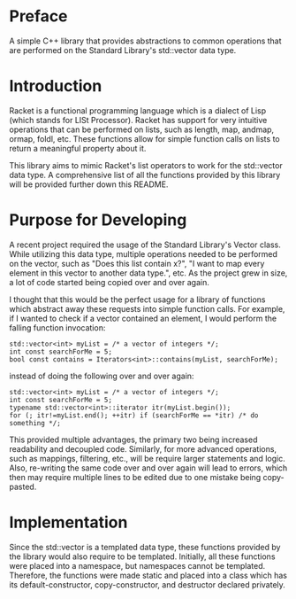 # Preface
A simple C++ library that provides abstractions to common operations that are performed on the Standard Library's std::vector data type.

# Introduction
Racket is a functional programming language which is a dialect of Lisp (which stands for LISt Processor).
Racket has support for very intuitive operations that can be performed on lists, such as length, map, andmap, ormap, foldl, etc.
These functions allow for simple function calls on lists to return a meaningful property about it.

This library aims to mimic Racket's list operators to work for the std::vector data type.
A comprehensive list of all the functions provided by this library will be provided further down this README.

# Purpose for Developing
A recent project required the usage of the Standard Library's Vector class.
While utilizing this data type, multiple operations needed to be performed on the vector, such as "Does this list contain x?", "I want to map every element in this vector to another data type.", etc.
As the project grew in size, a lot of code started being copied over and over again.

I thought that this would be the perfect usage for a library of functions which abstract away these requests into simple function calls.
For example, if I wanted to check if a vector contained an element, I would perform the falling function invocation:

	std::vector<int> myList = /* a vector of integers */;
	int const searchForMe = 5;
	bool const contains = Iterators<int>::contains(myList, searchForMe);

instead of doing the following over and over again:

	std::vector<int> myList = /* a vector of integers */;
	int const searchForMe = 5;
	typename std::vector<int>::iterator itr(myList.begin());
	for (; itr!=myList.end(); ++itr) if (searchForMe == *itr) /* do something */;

This provided multiple advantages, the primary two being increased readability and decoupled code.
Similarly, for more advanced operations, such as mappings, filtering, etc., will be require larger statements and logic.
Also, re-writing the same code over and over again will lead to errors, which then may require multiple lines to be edited due to one mistake being copy-pasted.

# Implementation
Since the std::vector is a templated data type, these functions provided by the library would also require to be templated.
Initially, all these functions were placed into a namespace, but namespaces cannot be templated.
Therefore, the functions were made static and placed into a class which has its default-constructor, copy-constructor, and destructor declared privately.
